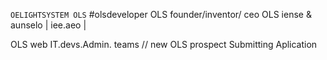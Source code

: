 `OELIGHTSYSTEM OLS`
#olsdeveloper
OLS founder/inventor/ ceo
OLS iense & aunselo | iee.aeo |

OLS web IT.devs.Admin. teams 
//
new OLS prospect 
Submitting Aplication

